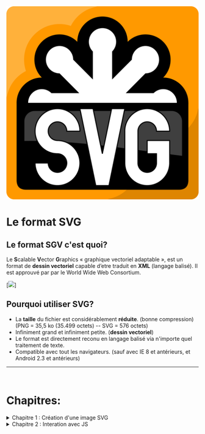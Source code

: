 
<img src="logosvg.png" style="width: 700px;"/>

# Le format SVG


## Le format SGV c'est quoi?

Le **S**calable  **V**ector  **G**raphics « graphique vectoriel adaptable », est un format de **dessin vectoriel** capable d’etre traduit en **XML** (langage balisé). Il est approuvé par par le World Wide Web Consortium.

[<img src="https://upload.wikimedia.org/wikipedia/commons/c/c6/Bezier_forth_anim.gif" style="width: 700px;"/>]

## Pourquoi utiliser SVG? ##

* La **taille** du fichier est considérablement **réduite**. (bonne compression) (PNG = 35,5 ko (35.499 octets) -- SVG = 576 octets)
* Infiniment grand et infiniment petite. (**dessin vectoriel**)
* Le format est directement reconu en langage balisé via n'importe quel traitement de texte.
* Compatible avec tout les navigateurs. (sauf avec IE 8 et antérieurs, et Android 2.3 et antérieurs)
<hr>
<br>

# Chapitres:

<details> 
  <summary>Chapitre 1 : Création d'une image SVG </summary>

## Comment ca marche?

Télécharger un fichier SVG sur le net, [vive google](www.google.fr), ou encore mieux en créer une avec un logociel de dessin vectoriel comme [Illustrator](www.adobe.com) (coute une fortune) ou [Inskape](www.inskape.com) qui est plutot sympa et surtout open source.

[<img src="p1.png" style="width: 700px;"/>](p1.png)

## L'interface Inskape:

Voici les outils dont vous aurrez besoin pour éffectuer ce tuto:

[<img src="interface-inkscape.png" style="width: 700px;"/>](interface-inkscape.png)

1. Selectionner et transformer des objets.
2. Créer des rectangles et des carrés.
3. Créer des cercles.
4. Créer des polygones.
5. Editer les couleurs et les contours des objets.

## Amusez-vous:

* Dessine un cercle, ajoute lui une couleur de fond et une bordure.
* Dessine un carré.
* Un rectangle.
* t un triangle.


[<img src="inkscape-formes.png" style="width: 700px;"/>](inkscape-formes.png)

## Optimiser le code:

Meme si le code SVG est deja tres bien optimisé à la base, il est possible de l'optimiser encore plus.
En fonction du logiciel utilisé pour generer le fichier il y a généralement un **DOCTYPE** , des **annotations** et d'autre chose qui sont inutile. Il existe des outils comme [SVGO](https://github.com/svg/svgo) de Node JS. 

[<img src="p3.png" style="width: 700px;"/>](https://www.youtube.com/watch?v=iVzW3XuOm7E&feature=youtu.be)

## Prendre le controle avec CSS:

Pour l'exemple j'ai créé un fichier SVG tres simple, deux élément: une ellipse bleu sous un rectangle vert, les deux ont un contoure de 5 pixel noir.

<img src="p6.png" style="width: 700px;"/>

Si on devait refaire plus ou moins la meme chose avec du html et du css voila comment on s y prendrait:

<img src="p4.png" style="width: 700px;"/>

C est maintenant qu'on va parler du code SVG et de ses balise native.
dans mon exemple on retrouve ces balise: 

* **< xml >** : parametre xml (version, UTF-8, etc..)
* **< svg >** : parametre svg ( une sorte de HTML)
* **< g >** : représente la div qui contiens tout les elements.
* **< ellipse >** : contient lles formes de type ellipse.
* **< rect >** : contient les rectangle carrés etc. *logique* :-)
* **< path >** : Pour les formes complexe la div s'appel path.

<img src="p5.png" style="width: 700px;"/>

 *On reviendra sur les propriétés dans un instant.* 

Pour pouvoir modifier le css de chaque éléments il suffit de lui attribuer une class comme pour n'importe quel balise HTML traditionnel.

Comme ca il ne reste plus qu'a ajouter ces class dans le css et s'amuser à modifier le style de chque element du dessin. 

Biensur ca marche aussi avec du JS, c est ce qu'on va voir maintenant.
</details>

<details> 
  <summary>Chapitre 2 : Interation avec JS </summary>

# Création d'une carte interactive.

[Voila le résultat](https://github.com/svg/svgo) et  [ici](https://github.com/svg/svgo) les fichier sources.

## Création de la carte:

* j'ai dessiné une carte de la belgique, chaque formes (provinces) est dans un calque différent ( *Travailler avec les calques [calques](https://fr.flossmanuals.net/inkscape/layers/) et les nommer permet de créer une sorte de ```<div>``` pour chaque dessin, une chose de moins à faire lors de l'optimisation du code.* )

* Ensuite j'ai commenté et optimisé le code en suppriment les meta inutile et en ajoutant des ID pour les selectionner plus facilement:

[<img src="svg-opti.png" style="width: 700px;"/>](svg-opti.png)

## Intégration de l'image:

* Creer un document html
* Pour que ca soit plus propre y ajouter des balises ```<html>```, ```<meta>``` et ```<body>``` ;-)
* Ajouter une ```<div class="map">``` qui contiendra la carte et la liste des provinces. Dedans y ajouter deux div l'une en dessous de l'autre. ```<div class=".map__carte">``` et ```<div class="map__provinces">```. ( *[Pourquoi "__"?](https://github.com/svg/svgo)* )


* Coller le code SVG de la carte entre les balises ```<div class=".map__carte">```
* Et dans ```<div class="map__provinces">``` créer une lise avec le nom de chaque province.
* Ajouter un idantifiant à chaque province :

[<img src="liste-code.png" style="width: 700px;"/>](liste-code.png)


## C'est la qu'on code vraiment.

### Ajout du JavaScript:

* Entre deux balise ```<script>``` :

```
let map = document.querySelector('#map');// SELECTION DE LA DIV "MAP"
let provincesImg = document.querySelectorAll('.map__carte g'); // SELECTION DE TOUT LES "G"
let provincesList = document.querySelectorAll('.map__provinces li'); // SELECTION DE TOUT LES "UL"

provincesImg.forEach(function(path){ // POUR CHAQUE "g" 
    path.addEventListener('mouseenter', function(e) { // AU MOMENT OU LE CURSEUR ENTRE DANS LA ZONE
        let id = this.id.replace('province-','')
        map.querySelectorAll('.is-active').forEach(function (item){
            item.classList.remove('is-active')
        })
        document.querySelector('#list-' + id).classList.add('is-active'); // RAJOUTE LA CLASS "is-active" 
        document.querySelector('#province-' + id).classList.add('is-active'); // RAJOUTE LA CLASS "is-active"
    })
})
```

SOURCES:

</details>



